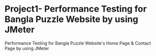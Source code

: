 # Project1- Performance Testing for Bangla Puzzle Website by using JMeter
Performance Testing for Bangla Puzzle Website's Home Page &amp; Contact Page by using JMeter
